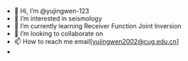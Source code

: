 - 👋 Hi, I’m @yujingwen-123
- 👀 I’m interested in seismology
- 🌱 I’m currently learning Receiver Function  Joint Inversion
- 💞️ I’m looking to collaborate on 
- 📫 How to reach me email[yujingwen2002@cug.edu.cn]
- 

<!---
yujingwen-123/yujingwen-123 is a ✨ special ✨ repository because its `README.md` (this file) appears on your GitHub profile.
You can click the Preview link to take a look at your changes.
--->
